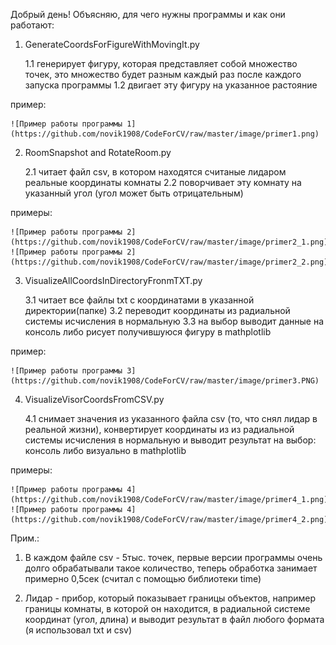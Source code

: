 Добрый день!
Объясняю, для чего нужны программы и как они работают:

1. GenerateCoordsForFigureWithMovingIt.py

    1.1 генерирует фигуру, которая представляет собой множество точек, это множество будет разным каждый раз после каждого запуска программы
    1.2 двигает эту фигуру на указанное растояние
    
пример:
 
    ![Пример работы программы 1](https://github.com/novik1908/CodeForCV/raw/master/image/primer1.png)
    
2. RoomSnapshot and RotateRoom.py
   
    2.1 читает файл csv, в котором находятся считаные лидаром реальные координаты комнаты
    2.2 поворчивает эту комнату на указанный угол (угол может быть отрицательным)
 
примеры:

    ![Пример работы программы 2](https://github.com/novik1908/CodeForCV/raw/master/image/primer2_1.png)
    ![Пример работы программы 2](https://github.com/novik1908/CodeForCV/raw/master/image/primer2_2.png)

3. VisualizeAllCoordsInDirectoryFronmTXT.py

    3.1 читает все файлы txt с координатами в указанной директории(папке)
    3.2 переводит координаты из радиальной системы исчисления в нормальную
    3.3 на выбор выводит данные на консоль либо рисует получившуюся фигуру в mathplotlib

пример:

    ![Пример работы программы 3](https://github.com/novik1908/CodeForCV/raw/master/image/primer3.PNG)

4. VisualizeVisorCoordsFromCSV.py

    4.1 снимает значения из указанного файла csv (то, что снял лидар в реальной жизни), конвертирует координаты из из радиальной системы исчисления в нормальную и выводит результат на выбор: консоль либо визуально в mathplotlib

примеры:

    ![Пример работы программы 4](https://github.com/novik1908/CodeForCV/raw/master/image/primer4_1.png)
    ![Пример работы программы 4](https://github.com/novik1908/CodeForCV/raw/master/image/primer4_2.png)
    
Прим.:
1. В каждом файле csv - 5тыс. точек, первые версии программы очень долго обрабатывали такое количество, теперь обработка занимает примерно 0,5сек (считал с помощью библиотеки time)

2. Лидар - прибор, который показывает границы объектов, например границы комнаты, в которой он находится, в радиальной системе координат (угол, длина) и выводит результат в файл любого формата (я использовал txt и csv)
